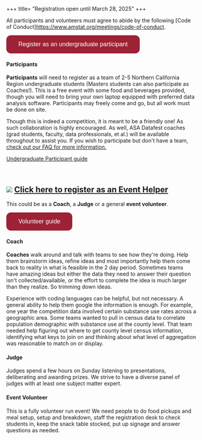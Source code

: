 +++ 
title= "Registration open until March 28, 2025" 
+++

<style>
.button {
  background-color: #9D2235; 
  border: none;
  color: white;
  padding: 15px 32px;
  text-align: center;
  text-decoration: none;
  display: inline-block;
  font-size: 16px;
  border-radius: 12px;
}
</style>

All participants and volunteers must agree to abide by the following [Code of Conduct]https://www.amstat.org/meetings/code-of-conduct. 

<a href="https://forms.gle/WQLUZY2DMHZcs62Z8"><button class="button">Register as an undergraduate participant</button></a>

#### Participants

**Participants** will need to register as a team of 2-5 Northern California Region undergraduate students (Masters students can also participate as Coaches!). This is a free event with some food and beverages provided, though you will need to bring your own laptop equipped with preferred data analysis software. Participants may freely come and go, but all work must be done on site.

Though this is indeed a competition, it is meant to be a friendly one! As such collaboration is highly encouraged. As well, ASA Datafest coaches (grad students, faculty, data professionals, et al.) will be available throughout to assist you. If you wish to participate but don't have a team, [check out our FAQ for more information.](/faq)

[Undergraduate Participant guide](/info_guide_sac)

<br>

## <img src="../img/consultation.png"> [Click here to register as an Event Helper](https://forms.gle/9mHyqLHFK67rEMYj6)

This could be as a **Coach**, a **Judge** or a general **event volunteer**.

<a href="/coach_judge_info"><button class="button">Volunteer guide</button></a>

#### Coach

**Coaches** walk around and talk with teams to see how they're doing. Help them brainstorm ideas, refine ideas and most importantly help them come back to reality in what is feasible in the 2 day period. Sometimes teams have amazing ideas but either the data they need to answer their question isn't collected/available, or the effort to complete the idea is much larger than they realize. So trimming down ideas.

Experience with coding languages can be helpful, but not necessary. A general ability to help them google the information is enough. For example, one year the competition data involved certain substance use rates across a geographic area. Some teams wanted to pull in census data to correlate population demographic with substance use at the county level. That team needed help figuring out where to get county level census information, identifying what keys to join on and thinking about what level of aggregation was reasonable to match on or display.

#### Judge

Judges spend a few hours on Sunday listening to presentations, deliberating and awarding prizes. We strive to have a diverse panel of judges with at least one subject matter expert.

#### Event Volunteer

This is a fully volunteer run event! We need people to do food pickups and meal setup, setup and breakdown, staff the registration desk to check students in, keep the snack table stocked, put up signage and answer questions as needed.

